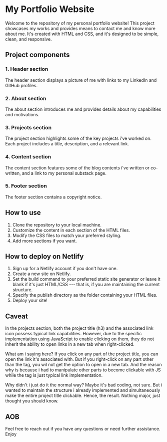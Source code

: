 # My Portfolio Website

Welcome to the repository of my personal portfolio website! This project showcases my works and provides means to contact me and know more about me. It's created with HTML and CSS, and it's designed to be simple, clean, and responsive. 

## Project components

### 1. Header section
The header section displays a picture of me with links to my LinkedIn and GitHub profiles.

### 2. About section
The about section introduces me and provides details about my capabilities and motivations.

### 3. Projects section
The project section highlights some of the key projects i've worked on. Each project includes a title, description, and a relevant link.

### 4. Content section
The content section features some of the blog contents i've written or co-written, and a link to my personal substack page.

### 5. Footer section
The footer section contains a copyright notice.

## How to use

1. Clone the repository to your local machine.
2. Customize the content in each section of the HTML files.
3. Modify the CSS files to match your preferred styling.
4. Add more sections if you want.

## How to deploy on Netlify

1. Sign up for a Netlify account if you don't have one.
2. Create a new site on Netlify.
3. Set the build command to your preferred static site generator or leave it blank if it's just HTML/CSS --- that is, if you are maintaining the current structure.
4. Specify the publish directory as the folder containing your HTML files.
5. Deploy your site!

## Caveat

In the projects section, both the project title (h3) and the associated link icon possess typical link capabilities. However, due to the specific implementation using JavaScript to enable clicking on them, they do not inherit the ability to open links in a new tab when right-clicked. 

What am i saying here? If you click on any part of the project title, you can open the link it's associated with. But if you right-click on any part other than the <a> tag, you wil not get the option to open in a new tab. And the reason why is because i had to manipulate other parts to become clickable with JS while the <a> tag is just typical link implementation. 

Why didn't i just do it the normal way? Maybe it's bad coding, not sure. But i wanted to maintain the structure i already implemented and simultaneously make the entire project title clickable. Hence, the result. Nothing major, just thought you should know. 

## AOB
Feel free to reach out if you have any questions or need further assistance. Enjoy
